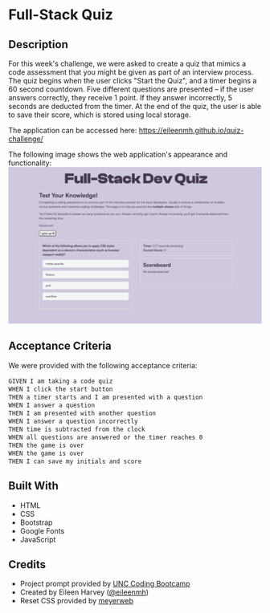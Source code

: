 # Full-Stack Quiz
## Description
For this week's challenge, we were asked to create a quiz that mimics a code assessment that you might be given as part of an interview process. The quiz begins when the user clicks "Start the Quiz", and a timer begins a 60 second countdown. Five different questions are presented – if the user answers correctly, they receive 1 point. If they answer incorrectly, 5 seconds are deducted from the timer. At the end of the quiz, the user is able to save their score, which is stored using local storage.

The application can be accessed here: https://eileenmh.github.io/quiz-challenge/

The following image shows the web application's appearance and functionality:
![website image](./assets/images/quiz-site.png)

## Acceptance Criteria
We were provided with the following acceptance criteria:
```
GIVEN I am taking a code quiz
WHEN I click the start button
THEN a timer starts and I am presented with a question
WHEN I answer a question
THEN I am presented with another question
WHEN I answer a question incorrectly
THEN time is subtracted from the clock
WHEN all questions are answered or the timer reaches 0
THEN the game is over
WHEN the game is over
THEN I can save my initials and score
```
## Built With
- HTML
- CSS
- Bootstrap
- Google Fonts
- JavaScript

## Credits
- Project prompt provided by [UNC Coding Bootcamp](https://bootcamp.unc.edu/coding/)
- Created by Eileen Harvey ([@eileenmh](https://github.com/eileenmh))
- Reset CSS provided by [meyerweb](https://meyerweb.com/eric/tools/css/reset/)
